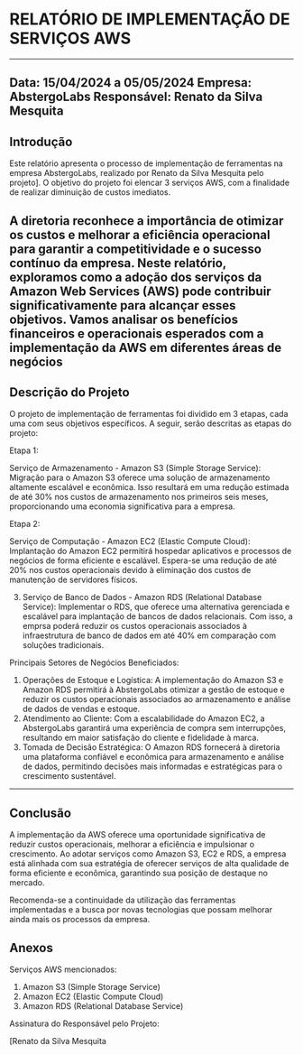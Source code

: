 # RELATÓRIO DE IMPLEMENTAÇÃO DE SERVIÇOS AWS
---
Data: 15/04/2024 a 05/05/2024
Empresa: AbstergoLabs 
Responsável: Renato da Silva Mesquita
---
## Introdução
Este relatório apresenta o processo de implementação de ferramentas na empresa AbstergoLabs, realizado por Renato da Silva Mesquita pelo projeto]. O objetivo do projeto foi elencar 3 serviços AWS, com a finalidade de realizar diminuição de custos imediatos.

A diretoria reconhece a importância de otimizar os custos e melhorar a eficiência operacional para garantir a competitividade e o sucesso contínuo da empresa. Neste relatório, exploramos como a adoção dos serviços da Amazon Web Services (AWS) pode contribuir significativamente para alcançar esses objetivos. Vamos analisar os benefícios financeiros e operacionais esperados com a implementação da AWS em diferentes áreas de negócios 
---
## Descrição do Projeto
O projeto de implementação de ferramentas foi dividido em 3 etapas, cada uma com seus objetivos específicos. A seguir, serão descritas as etapas do projeto:

Etapa 1: 

Serviço de Armazenamento - Amazon S3 (Simple Storage Service):
 Migração para o Amazon S3 oferece uma solução de armazenamento altamente escalável e econômica. 
 Isso resultará em uma redução estimada de até 30% nos custos de armazenamento nos primeiros seis meses, proporcionando uma economia significativa para a empresa.

Etapa 2:	

Serviço de Computação - Amazon EC2 (Elastic Compute Cloud):
 Implantação do Amazon EC2 permitirá hospedar aplicativos e processos de negócios de forma eficiente e escalável. 
 Espera-se uma redução de até 20% nos custos operacionais devido à eliminação dos custos de manutenção de servidores físicos.

3.	Serviço de Banco de Dados - Amazon RDS (Relational Database Service):
 Implementar o RDS, que  oferece uma alternativa gerenciada e escalável para implantação de bancos de dados relacionais. 
 Com isso, a emprsa poderá reduzir os custos operacionais associados à infraestrutura de banco de dados em até 40% em comparação com soluções tradicionais.


Principais Setores de Negócios Beneficiados:
1.	Operações de Estoque e Logística: A implementação do Amazon S3 e Amazon RDS permitirá à AbstergoLabs otimizar a gestão de estoque e reduzir os custos operacionais associados ao armazenamento e análise de dados de vendas e estoque.
2.	Atendimento ao Cliente: Com a escalabilidade do Amazon EC2, a AbstergoLabs garantirá uma experiência de compra sem interrupções, resultando em maior satisfação do cliente e fidelidade à marca.
3.	Tomada de Decisão Estratégica: O Amazon RDS fornecerá à diretoria uma plataforma confiável e econômica para armazenamento e análise de dados, permitindo decisões mais informadas e estratégicas para o crescimento sustentável.


---
## Conclusão
A implementação da AWS oferece uma oportunidade significativa de reduzir custos operacionais, melhorar a eficiência e impulsionar o crescimento. Ao adotar serviços como Amazon S3, EC2 e RDS, a empresa está alinhada com sua estratégia de oferecer serviços de alta qualidade de forma eficiente e econômica, garantindo sua posição de destaque no mercado.

Recomenda-se a continuidade da utilização das ferramentas implementadas e a busca por novas tecnologias que possam melhorar ainda mais os processos da empresa.

## Anexos

Serviços AWS mencionados:
1.	Amazon S3 (Simple Storage Service)
2.	Amazon EC2 (Elastic Compute Cloud)
3.	Amazon RDS (Relational Database Service)


Assinatura do Responsável pelo Projeto:

[Renato da Silva Mesquita
